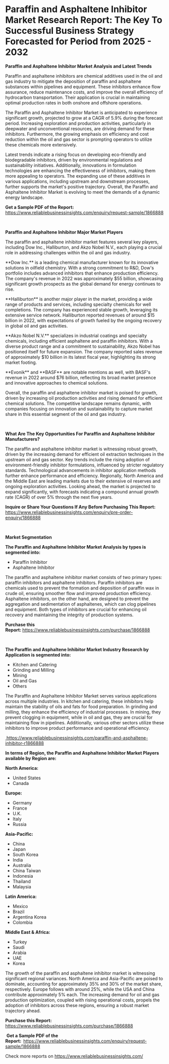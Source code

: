 <p><h1>Paraffin and Asphaltene Inhibitor Market Research Report: The Key To Successful Business Strategy Forecasted for Period from 2025 - 2032</h1></p><p><strong>Paraffin and Asphaltene Inhibitor Market Analysis and Latest Trends</strong></p>
<p><p>Paraffin and asphaltene inhibitors are chemical additives used in the oil and gas industry to mitigate the deposition of paraffin and asphaltene substances within pipelines and equipment. These inhibitors enhance flow assurance, reduce maintenance costs, and improve the overall efficiency of hydrocarbon transportation. Their application is crucial in maintaining optimal production rates in both onshore and offshore operations.</p><p>The Paraffin and Asphaltene Inhibitor Market is anticipated to experience significant growth, projected to grow at a CAGR of 5.9% during the forecast period. Increasing exploration and production activities, particularly in deepwater and unconventional resources, are driving demand for these inhibitors. Furthermore, the growing emphasis on efficiency and cost reduction within the oil and gas sector is prompting operators to utilize these chemicals more extensively. </p><p>Latest trends indicate a rising focus on developing eco-friendly and biodegradable inhibitors, driven by environmental regulations and sustainability initiatives. Additionally, innovations in formulation technologies are enhancing the effectiveness of inhibitors, making them more appealing to operators. The expanding use of these additives in various applications, including upstream and downstream processes, further supports the market's positive trajectory. Overall, the Paraffin and Asphaltene Inhibitor Market is evolving to meet the demands of a dynamic energy landscape.</p></p>
<p><strong>Get a Sample PDF of the Report:&nbsp;</strong> <a href="https://www.reliablebusinessinsights.com/enquiry/request-sample/1866888?utm_campaign=2752&utm_medium=2&utm_source=Github&utm_content=ia&utm_term=03042025&utm_id=paraffin-and-asphaltene-inhibitor">https://www.reliablebusinessinsights.com/enquiry/request-sample/1866888</a></p>
<p>&nbsp;</p>
<p><strong>Paraffin and Asphaltene Inhibitor Major Market Players</strong></p>
<p><p>The paraffin and asphaltene inhibitor market features several key players, including Dow Inc., Halliburton, and Akzo Nobel N.V., each playing a crucial role in addressing challenges within the oil and gas industry.</p><p>**Dow Inc.** is a leading chemical manufacturer known for its innovative solutions in oilfield chemistry. With a strong commitment to R&D, Dow's portfolio includes advanced inhibitors that enhance production efficiency. The company's revenue in 2022 was approximately $55 billion, showcasing significant growth prospects as the global demand for energy continues to rise.</p><p>**Halliburton** is another major player in the market, providing a wide range of products and services, including specialty chemicals for well completions. The company has experienced stable growth, leveraging its extensive service network. Halliburton reported revenues of around $15 billion in 2022, with expectations of growth fueled by the ongoing recovery in global oil and gas activities.</p><p>**Akzo Nobel N.V.** specializes in industrial coatings and specialty chemicals, including efficient asphaltene and paraffin inhibitors. With a diverse product range and a commitment to sustainability, Akzo Nobel has positioned itself for future expansion. The company reported sales revenue of approximately $10 billion in its latest fiscal year, highlighting its strong market footing.</p><p>**Evonik** and **BASF** are notable mentions as well, with BASF's revenue in 2022 around $76 billion, reflecting its broad market presence and innovative approaches to chemical solutions. </p><p>Overall, the paraffin and asphaltene inhibitor market is poised for growth, driven by increasing oil production activities and rising demand for efficient chemical solutions. The competitive landscape remains dynamic, with companies focusing on innovation and sustainability to capture market share in this essential segment of the oil and gas industry.</p></p>
<p>&nbsp;</p>
<p><strong>What Are The Key Opportunities For Paraffin and Asphaltene Inhibitor Manufacturers?</strong></p>
<p><p>The paraffin and asphaltene inhibitor market is witnessing robust growth, driven by the increasing demand for efficient oil extraction techniques in the upstream oil and gas sector. Key trends include the rising adoption of environment-friendly inhibitor formulations, influenced by stricter regulatory standards. Technological advancements in inhibitor application methods further enhance performance and efficiency. Regionally, North America and the Middle East are leading markets due to their extensive oil reserves and ongoing exploration activities. Looking ahead, the market is projected to expand significantly, with forecasts indicating a compound annual growth rate (CAGR) of over 5% through the next five years.</p></p>
<p><strong>Inquire or Share Your Questions If Any Before Purchasing This Report:</strong> <a href="https://www.reliablebusinessinsights.com/enquiry/pre-order-enquiry/1866888?utm_campaign=2752&utm_medium=2&utm_source=Github&utm_content=ia&utm_term=03042025&utm_id=paraffin-and-asphaltene-inhibitor">https://www.reliablebusinessinsights.com/enquiry/pre-order-enquiry/1866888</a></p>
<p>&nbsp;</p>
<p><strong>Market Segmentation</strong></p>
<p><strong>The Paraffin and Asphaltene Inhibitor Market Analysis by types is segmented into:</strong></p>
<p><ul><li>Paraffin Inhibitor</li><li>Asphaltene Inhibitor</li></ul></p>
<p><p>The paraffin and asphaltene inhibitor market consists of two primary types: paraffin inhibitors and asphaltene inhibitors. Paraffin inhibitors are chemicals used to prevent the formation and deposition of paraffin wax in crude oil, ensuring smoother flow and improved production efficiency. Asphaltene inhibitors, on the other hand, are designed to prevent the aggregation and sedimentation of asphaltenes, which can clog pipelines and equipment. Both types of inhibitors are crucial for enhancing oil recovery and maintaining the integrity of production systems.</p></p>
<p><strong>Purchase this Report:&nbsp;</strong><a href="https://www.reliablebusinessinsights.com/purchase/1866888?utm_campaign=2752&utm_medium=2&utm_source=Github&utm_content=ia&utm_term=03042025&utm_id=paraffin-and-asphaltene-inhibitor">https://www.reliablebusinessinsights.com/purchase/1866888</a></p>
<p>&nbsp;</p>
<p><strong>The Paraffin and Asphaltene Inhibitor Market Industry Research by Application is segmented into:</strong></p>
<p><ul><li>Kitchen and Catering</li><li>Grinding and Milling</li><li>Mining</li><li>Oil and Gas</li><li>Others</li></ul></p>
<p><p>The Paraffin and Asphaltene Inhibitor Market serves various applications across multiple industries. In kitchen and catering, these inhibitors help maintain the stability of oils and fats for food preparation. In grinding and milling, they enhance the efficiency of industrial processes. In mining, they prevent clogging in equipment, while in oil and gas, they are crucial for maintaining flow in pipelines. Additionally, various other sectors utilize these inhibitors to improve product performance and operational efficiency.</p></p>
<p><a href="https://www.reliablebusinessinsights.com/paraffin-and-asphaltene-inhibitor-r1866888?utm_campaign=2752&utm_medium=2&utm_source=Github&utm_content=ia&utm_term=03042025&utm_id=paraffin-and-asphaltene-inhibitor">&nbsp;https://www.reliablebusinessinsights.com/paraffin-and-asphaltene-inhibitor-r1866888</a></p>
<p><strong>In terms of Region, the Paraffin and Asphaltene Inhibitor Market Players available by Region are:</strong></p>
<p>
    <p> <strong> North America: </strong>
        <ul>
            <li>United States</li>
            <li>Canada</li>
        </ul>
        </p> 
    <p> <strong> Europe: </strong>
        <ul>
            <li>Germany</li>
            <li>France</li>
            <li>U.K.</li>
            <li>Italy</li>
            <li>Russia</li>
        </ul>
        </p> 
    <p> <strong> Asia-Pacific: </strong>
        <ul>
            <li>China</li>
            <li>Japan</li>
            <li>South Korea</li>
            <li>India</li>
            <li>Australia</li>
            <li>China Taiwan</li>
            <li>Indonesia</li>
            <li>Thailand</li>
            <li>Malaysia</li>
        </ul>
        </p> 
    <p> <strong> Latin America: </strong>
        <ul>
            <li>Mexico</li>
            <li>Brazil</li>
            <li>Argentina Korea</li>
            <li>Colombia</li>
        </ul>
        </p> 
    <p> <strong> Middle East & Africa: </strong>
        <ul>
            <li>Turkey</li>
            <li>Saudi</li>
            <li>Arabia</li>
            <li>UAE</li>
            <li>Korea</li>
        </ul>
    </p>
    </p>
<p><p>The growth of the paraffin and asphaltene inhibitor market is witnessing significant regional variances. North America and Asia-Pacific are poised to dominate, accounting for approximately 35% and 30% of the market share, respectively. Europe follows with around 25%, while the USA and China contribute approximately 5% each. The increasing demand for oil and gas production optimization, coupled with rising operational costs, propels the adoption of inhibitors across these regions, ensuring a robust market trajectory ahead.</p></p>
<p><strong>Purchase this Report: </strong><a href="https://www.reliablebusinessinsights.com/purchase/1866888?utm_campaign=2752&utm_medium=2&utm_source=Github&utm_content=ia&utm_term=03042025&utm_id=paraffin-and-asphaltene-inhibitor">https://www.reliablebusinessinsights.com/purchase/1866888</a></p>
<p>&nbsp;<strong>Get a Sample PDF of the Report:&nbsp;&nbsp;</strong><a href="https://www.reliablebusinessinsights.com/enquiry/request-sample/1866888?utm_campaign=2752&utm_medium=2&utm_source=Github&utm_content=ia&utm_term=03042025&utm_id=paraffin-and-asphaltene-inhibitor">https://www.reliablebusinessinsights.com/enquiry/request-sample/1866888</a></p>
<p><strong></strong></p>
<p>Check more reports on <a href="https://www.reliablebusinessinsights.com/?utm_campaign=2752&utm_medium=2&utm_source=Github&utm_content=ia&utm_term=03042025&utm_id=paraffin-and-asphaltene-inhibitor">https://www.reliablebusinessinsights.com/</a></p>
